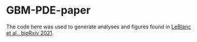 # GBM-PDE-paper

The code here was used to generate analyses and figures found in [LeBlanc et al., bioRxiv 2021](https://www.biorxiv.org/content/10.1101/2021.04.24.441206v1.full).

